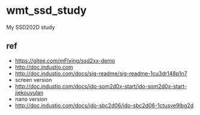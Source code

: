 # wmt_ssd_study
My SSD202D study

## ref  
* https://gitee.com/mFlying/ssd2xx-demo  
* http://doc.industio.com  
* http://doc.industio.com/docs/sig-readme/sig-readme-1cu3dr148p1n7  
* screen version  
* http://doc.industio.com/docs/ido-som2d0x-start/ido-som2d0x-start-jiekouyulan  
* nano version  
* http://doc.industio.com/docs/ido-sbc2d06/ido-sbc2d06-1ctusve9lbg2d  

